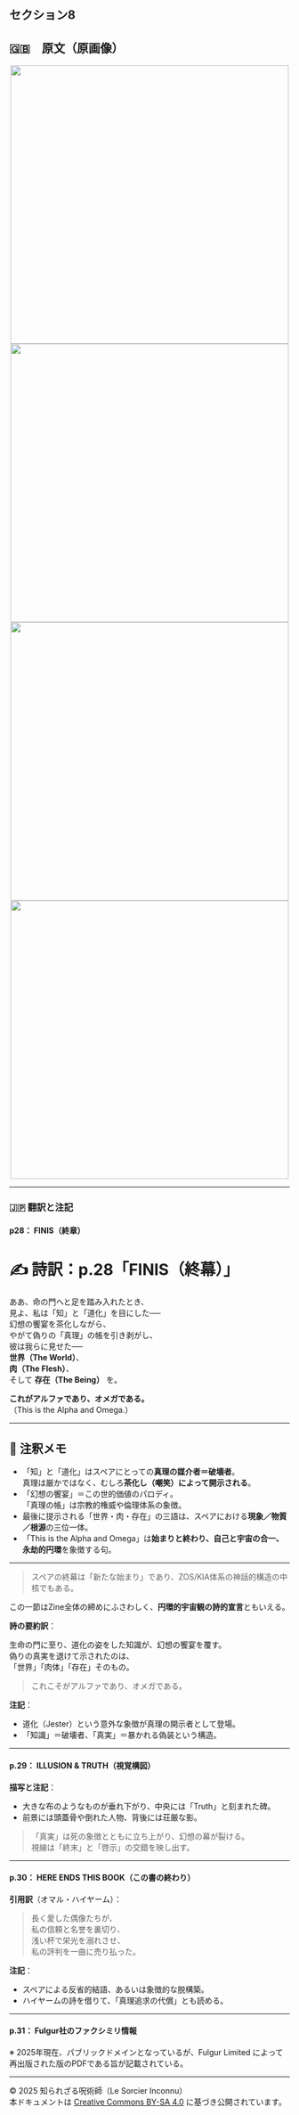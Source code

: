 ## セクション8

## 🇬🇧　原文（原画像）

<div align="center">
 <img src="if28.png" width="500"><br>
 <img src="if29.png" width="500"><br>
 <img src="if30.png" width="500"><br>
 <img src="if31.png" width="500"><br>
</div>

---

### 🇯🇵 翻訳と注記

#### p28： FINIS（終章）


# ✍️ 詩訳：p.28「FINIS（終幕）」

ああ、命の門へと足を踏み入れたとき、  
見よ、私は「知」と「道化」を目にした──  
幻想の饗宴を茶化しながら、  
やがて偽りの「真理」の帳を引き剥がし、  
彼は我らに見せた──  
**世界（The World）**、  
**肉（The Flesh）**、  
そして **存在（The Being）** を。  

**これがアルファであり、オメガである。**  
（This is the Alpha and Omega.）

---

## 🧠 注釈メモ

- 「知」と「道化」はスペアにとっての**真理の媒介者＝破壊者**。  
  真理は厳かではなく、むしろ**茶化し（嘲笑）によって開示される**。
- 「幻想の饗宴」＝この世的価値のパロディ。  
  「真理の帳」は宗教的権威や倫理体系の象徴。
- 最後に提示される「世界・肉・存在」の三語は、スペアにおける**現象／物質／根源**の三位一体。
- 「This is the Alpha and Omega」は**始まりと終わり、自己と宇宙の合一、永劫的円環**を象徴する句。

---

> スペアの終幕は「新たな始まり」であり、ZOS/KIA体系の神話的構造の中核でもある。

この一節はZine全体の締めにふさわしく、**円環的宇宙観の詩的宣言**ともいえる。

**詩の要約訳**：

生命の門に至り、道化の姿をした知識が、幻想の饗宴を覆す。  
偽りの真実を退けて示されたのは、  
「世界」「肉体」「存在」そのもの。

> これこそがアルファであり、オメガである。

**注記**：
- 道化（Jester）という意外な象徴が真理の開示者として登場。
- 「知識」＝破壊者、「真実」＝暴かれる偽装という構造。

---

#### p.29： ILLUSION & TRUTH（視覚構図）

**描写と注記**：
- 大きな布のようなものが垂れ下がり、中央には「Truth」と刻まれた碑。  
- 前景には頭蓋骨や倒れた人物、背後には荘厳な影。

> 「真実」は死の象徴とともに立ち上がり、幻想の幕が裂ける。  
> 視線は「終末」と「啓示」の交錯を映し出す。

---

#### p.30： HERE ENDS THIS BOOK（この書の終わり）

**引用訳**（オマル・ハイヤーム）：
> 長く愛した偶像たちが、  
> 私の信頼と名誉を裏切り、  
> 浅い杯で栄光を溺れさせ、  
> 私の評判を一曲に売り払った。

**注記**：
- スペアによる反省的結語、あるいは象徴的な脱構築。
- ハイヤームの詩を借りて、「真理追求の代償」とも読める。

---

#### p.31： Fulgur社のファクシミリ情報

※ 2025年現在、パブリックドメインとなっているが、Fulgur Limited によって再出版された版のPDFである旨が記載されている。

---

© 2025 知られざる呪術師（Le Sorcier Inconnu）  
本ドキュメントは [Creative Commons BY-SA 4.0](https://creativecommons.org/licenses/by-sa/4.0/deed.ja) に基づき公開されています。
